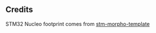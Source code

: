 ## Credits

STM32 Nucleo footprint comes from [stm-morpho-template](https://github.com/mobilinkd/stm-morpho-template)
